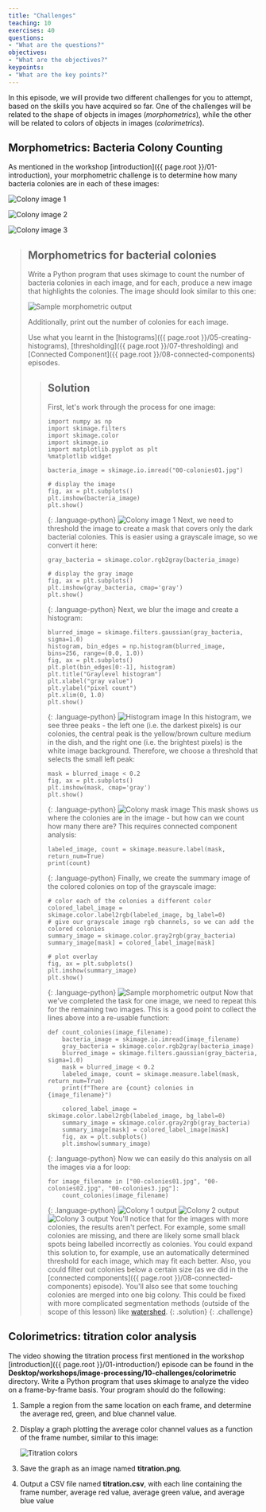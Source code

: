 ```yaml
---
title: "Challenges"
teaching: 10
exercises: 40
questions:
- "What are the questions?"
objectives:
- "What are the objectives?"
keypoints:
- "What are the key points?"
---
```


In this episode, we will provide two different challenges for you to attempt,
based on the skills you have acquired so far. One of the challenges will be
related to the shape of objects in images (*morphometrics*), while the other 
will be related to colors of objects in images (*colorimetrics*).

## Morphometrics: Bacteria Colony Counting

As mentioned in the workshop [introduction]({{ page.root }}/01-introduction), 
your morphometric challenge is to determine how many bacteria colonies are in 
each of these images: 

![Colony image 1](../fig/00-colonies01.jpg)

![Colony image 2](../fig/00-colonies02.jpg)

![Colony image 3](../fig/00-colonies03.jpg)

> ## Morphometrics for bacterial colonies
> 
> Write a Python program that uses skimage to count the number of bacteria
> colonies in each image, and for each, produce a new image that highlights the colonies.
> The image should look similar to this one:
> 
> ![Sample morphometric output](../fig/09-colonies01-summary.png)
> 
> Additionally, print out the number of colonies for each image.
> 
> Use what you learnt in the [histograms]({{ page.root }}/05-creating-histograms), 
> [thresholding]({{ page.root }}/07-thresholding) and 
> [Connected Component]({{ page.root }}/08-connected-components) episodes.
> 
> > ## Solution
> > 
> > First, let's work through the process for one image: 
> > ~~~
> > import numpy as np
> > import skimage.filters
> > import skimage.color
> > import skimage.io
> > import matplotlib.pyplot as plt
> > %matplotlib widget
> >
> > bacteria_image = skimage.io.imread("00-colonies01.jpg")
> > 
> > # display the image
> > fig, ax = plt.subplots()
> > plt.imshow(bacteria_image)
> > plt.show()
> > ~~~
> > {: .language-python}
> > ![Colony image 1](../fig/00-colonies01.jpg)
> > Next, we need to threshold the image to create a mask that covers only
> > the dark bacterial colonies. This is easier using a grayscale
> > image, so we convert it here:
> > ~~~
> > gray_bacteria = skimage.color.rgb2gray(bacteria_image)
> > 
> > # display the gray image
> > fig, ax = plt.subplots()
> > plt.imshow(gray_bacteria, cmap='gray')
> > plt.show()
> > ~~~
> > {: .language-python}
> > Next, we blur the image and create a histogram:
> > ~~~
> > blurred_image = skimage.filters.gaussian(gray_bacteria, sigma=1.0)
> > histogram, bin_edges = np.histogram(blurred_image, bins=256, range=(0.0, 1.0))
> > fig, ax = plt.subplots()
> > plt.plot(bin_edges[0:-1], histogram)
> > plt.title("Graylevel histogram")
> > plt.xlabel("gray value")
> > plt.ylabel("pixel count")
> > plt.xlim(0, 1.0)
> > plt.show()
> > ~~~
> > {: .language-python}
> > ![Histogram image](../fig/07-colonies-histogram.png)
> > In this histogram, we see three peaks - the left one (i.e. the darkest pixels) is our colonies, 
> > the central peak is the yellow/brown culture medium in the dish, and the right one
> > (i.e. the brightest pixels) is the white image background.
> > Therefore, we choose a threshold that selects the small left peak:
> > ~~~
> > mask = blurred_image < 0.2
> > fig, ax = plt.subplots()
> > plt.imshow(mask, cmap='gray')
> > plt.show()
> > ~~~
> > {: .language-python}
> > ![Colony mask image](../fig/07-colonies-mask.png)
> > This mask shows us where the colonies are in the image - but how can we count how many there are?
> > This requires connected component analysis:
> > ~~~
> > labeled_image, count = skimage.measure.label(mask, return_num=True)
> > print(count)
> > ~~~
> > {: .language-python}
> > Finally, we create the summary image of the colored colonies on top of the grayscale
> > image:
> > ~~~
> > # color each of the colonies a different color
> > colored_label_image = skimage.color.label2rgb(labeled_image, bg_label=0)
> > # give our grayscale image rgb channels, so we can add the colored colonies
> > summary_image = skimage.color.gray2rgb(gray_bacteria)
> > summary_image[mask] = colored_label_image[mask]
> > 
> > # plot overlay
> > fig, ax = plt.subplots()
> > plt.imshow(summary_image)
> > plt.show()
> > ~~~
> > {: .language-python}
> > ![Sample morphometric output](../fig/09-colonies01-summary.png)
> > Now that we've completed the task for one image, we need to repeat this for the remaining
> > two images. This is a good point to collect the lines above into a re-usable function:
> > ~~~
> > def count_colonies(image_filename):
> >     bacteria_image = skimage.io.imread(image_filename)
> >     gray_bacteria = skimage.color.rgb2gray(bacteria_image)
> >     blurred_image = skimage.filters.gaussian(gray_bacteria, sigma=1.0)
> >     mask = blurred_image < 0.2
> >     labeled_image, count = skimage.measure.label(mask, return_num=True)
> >     print(f"There are {count} colonies in {image_filename}")
> >     
> >     colored_label_image = skimage.color.label2rgb(labeled_image, bg_label=0)
> >     summary_image = skimage.color.gray2rgb(gray_bacteria)
> >     summary_image[mask] = colored_label_image[mask]
> >     fig, ax = plt.subplots()
> >     plt.imshow(summary_image)
> > ~~~
> > {: .language-python}
> > Now we can easily do this analysis on all the images via a for loop:
> > ~~~
> > for image_filename in ["00-colonies01.jpg", "00-colonies02.jpg", "00-colonies3.jpg"]:
> >     count_colonies(image_filename)
> > ~~~
> > {: .language-python}
> > ![Colony 1 output](../fig/09-colonies01-summary.png)
> > ![Colony 2 output](../fig/09-colonies02-summary.png)
> > ![Colony 3 output](../fig/09-colonies03-summary.png)
> > You'll notice that for the images with more colonies, the results aren't perfect. 
> > For example, some small colonies are missing, and there are likely some small black
> > spots being labelled incorrectly as colonies. You could expand this solution to, for example,
> > use an automatically determined threshold for each image, which may fit each better. Also,
> > you could filter out colonies below a certain size (as we did in the 
> > [connected components]({{ page.root }}/08-connected-components) episode).
> > You'll also see that some touching colonies are merged into one big colony. This could
> > be fixed with more complicated segmentation methods (outside of the scope of this lesson)
> > like [watershed](https://scikit-image.org/docs/dev/auto_examples/segmentation/plot_watershed.html).
> {: .solution}
{: .challenge}


## Colorimetrics: titration color analysis

The video showing the titration process first mentioned in the workshop 
[introduction]({{ page.root }}/01-introduction/) episode can be found in the 
**Desktop/workshops/image-processing/10-challenges/colorimetric** directory.
Write a Python program that uses skimage to analyze the video on a
frame-by-frame basis. Your program should do the following:

1. Sample a region from the same location on each frame, and determine the 
	average red, green, and blue channel value.

2. Display a graph plotting the average color channel values as a function of
	the frame number, similar to this image:

	![Titration colors](../fig/00-colorimetric.png)

3. Save the graph as an image named **titration.png**.

4. Output a CSV file named **titration.csv**, with each line containing
	the frame number, average red value, average green value, and average
	blue value
